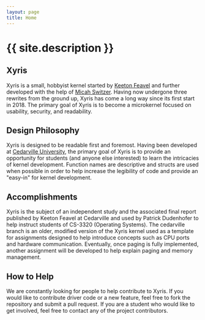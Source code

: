 ```yaml
---
layout: page
title: Home
---
```


<!-- Use HTML to create an "Article" so that we get the nice header -->
<h1 class="site-title">{{ site.description }}</h1>

## Xyris

Xyris is a small, hobbyist kernel started by [Keeton Feavel](https://github.com/Kfeavel) and further developed with the help of [Micah Switzer](https://github.com/micahswitzer).
Having now undergone three rewrites from the ground up, Xyris has come a long way since its first start in 2018. The primary goal of Xyris is to become a microkernel focused on usability, security, and readability.

## Design Philosophy

Xyris is designed to be readable first and foremost. Having been developed at [Cedarville University](https://cs.cedarville.edu/), the primary goal of Xyris is to provide an opportunity for students (and anyone else interested) to learn the intricacies of kernel development. Function names are descriptive and structs are used when possible in order to help increase the legibility of code and provide an "easy-in" for kernel development.

## Accomplishments

Xyris is the subject of an independent study and the associated final report published by Keeton Feavel at Cedarville and used by Patrick Dudenhofer to help instruct students of CS-3320 (Operating Systems). The cedarville branch is an older, modified version of the Xyris kernel used as a template for assignments designed to help introduce concepts such as CPU ports and hardware communication. Eventually, once paging is fully implemented, another assignment will be developed to help explain paging and memory management.

## How to Help

We are constantly looking for people to help contribute to Xyris. If you would like to contribute driver code or a new feature, feel free to fork the repository and submit a pull request. If you are a student who would like to get involved, feel free to contact any of the project contributors.

